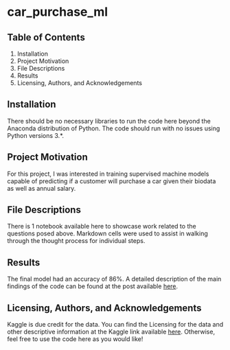 # car_purchase_ml
## Table of Contents
  1. Installation
  2. Project Motivation
  3. File Descriptions
  4. Results
  5. Licensing, Authors, and Acknowledgements

## Installation
There should be no necessary libraries to run the code here beyond the Anaconda distribution of Python. The code should run with no issues using Python versions 3.*.

## Project Motivation
For this project, I was interested in training supervised machine models capable of predicting if a customer will purchase a car given their biodata as well as annual salary. 

## File Descriptions
There is 1 notebook available here to showcase work related to the questions posed above. Markdown cells were used to assist in walking through the thought process for individual steps. 

## Results
The final model had an accuracy of 86%. A detailed description of the main findings of the code can be found at the post available <a href=''>here</a>.

## Licensing, Authors, and Acknowledgements
Kaggle is due credit for the data. You can find the Licensing for the data and other descriptive information at the Kaggle link available <a href='https://www.kaggle.com/datasets/gabrielsantello/cars-purchase-decision-dataset'>here</a>. Otherwise, feel free to use the code here as you would like!
